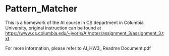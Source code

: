 Pattern_Matcher
===============
This is a homework of the AI course in CS department in Columbia University,
original instruction can be found at https://www.cs.columbia.edu/~jvoris/AI/notes/assignment_3/assignment_3.txt

For more information, please refer to AI_HW3_ Readme Document.pdf
 

